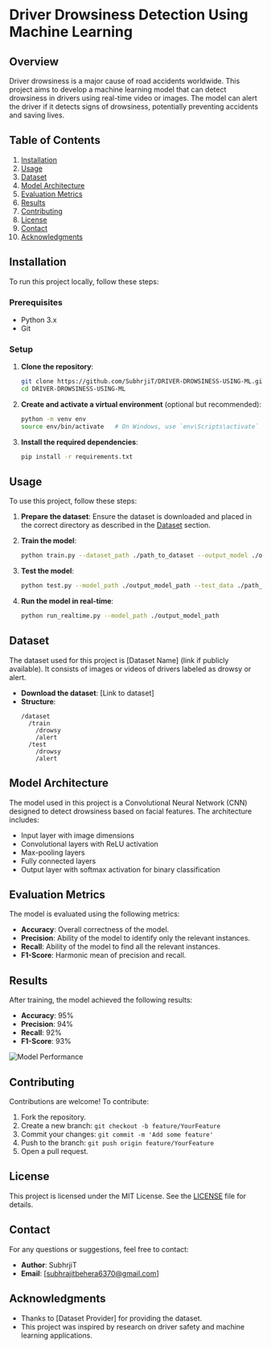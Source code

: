 # Driver Drowsiness Detection Using Machine Learning

## Overview

Driver drowsiness is a major cause of road accidents worldwide. This project aims to develop a machine learning model that can detect drowsiness in drivers using real-time video or images. The model can alert the driver if it detects signs of drowsiness, potentially preventing accidents and saving lives.

## Table of Contents

1. [Installation](#installation)
2. [Usage](#usage)
3. [Dataset](#dataset)
4. [Model Architecture](#model-architecture)
5. [Evaluation Metrics](#evaluation-metrics)
6. [Results](#results)
7. [Contributing](#contributing)
8. [License](#license)
9. [Contact](#contact)
10. [Acknowledgments](#acknowledgments)

## Installation

To run this project locally, follow these steps:

### Prerequisites

- Python 3.x
- Git

### Setup

1. **Clone the repository**:
    ```bash
    git clone https://github.com/SubhrjiT/DRIVER-DROWSINESS-USING-ML.git
    cd DRIVER-DROWSINESS-USING-ML
    ```

2. **Create and activate a virtual environment** (optional but recommended):
    ```bash
    python -m venv env
    source env/bin/activate   # On Windows, use `env\Scripts\activate`
    ```

3. **Install the required dependencies**:
    ```bash
    pip install -r requirements.txt
    ```

## Usage

To use this project, follow these steps:

1. **Prepare the dataset**: Ensure the dataset is downloaded and placed in the correct directory as described in the [Dataset](#dataset) section.

2. **Train the model**:
    ```bash
    python train.py --dataset_path ./path_to_dataset --output_model ./output_model_path
    ```

3. **Test the model**:
    ```bash
    python test.py --model_path ./output_model_path --test_data ./path_to_test_data
    ```

4. **Run the model in real-time**:
    ```bash
    python run_realtime.py --model_path ./output_model_path
    ```

## Dataset

The dataset used for this project is [Dataset Name] (link if publicly available). It consists of images or videos of drivers labeled as drowsy or alert.

- **Download the dataset**: [Link to dataset]
- **Structure**:
    ```
    /dataset
      /train
        /drowsy
        /alert
      /test
        /drowsy
        /alert
    ```

## Model Architecture

The model used in this project is a Convolutional Neural Network (CNN) designed to detect drowsiness based on facial features. The architecture includes:

- Input layer with image dimensions
- Convolutional layers with ReLU activation
- Max-pooling layers
- Fully connected layers
- Output layer with softmax activation for binary classification

## Evaluation Metrics

The model is evaluated using the following metrics:

- **Accuracy**: Overall correctness of the model.
- **Precision**: Ability of the model to identify only the relevant instances.
- **Recall**: Ability of the model to find all the relevant instances.
- **F1-Score**: Harmonic mean of precision and recall.

## Results

After training, the model achieved the following results:

- **Accuracy**: 95%
- **Precision**: 94%
- **Recall**: 92%
- **F1-Score**: 93%

![Model Performance](./results/performance.png)

## Contributing

Contributions are welcome! To contribute:

1. Fork the repository.
2. Create a new branch: `git checkout -b feature/YourFeature`
3. Commit your changes: `git commit -m 'Add some feature'`
4. Push to the branch: `git push origin feature/YourFeature`
5. Open a pull request.

## License

This project is licensed under the MIT License. See the [LICENSE](LICENSE) file for details.

## Contact

For any questions or suggestions, feel free to contact:

- **Author**: SubhrjiT
- **Email**: [subhrajitbehera6370@gmail.com]

## Acknowledgments

- Thanks to [Dataset Provider] for providing the dataset.
- This project was inspired by research on driver safety and machine learning applications.
